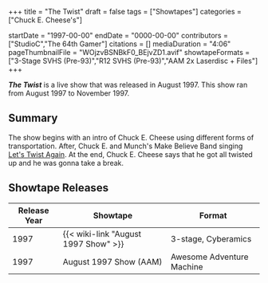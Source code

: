 +++
title = "The Twist"
draft = false
tags = ["Showtapes"]
categories = ["Chuck E. Cheese's"]


startDate = "1997-00-00"
endDate = "0000-00-00"
contributors = ["StudioC","The 64th Gamer"]
citations = []
mediaDuration = "4:06"
pageThumbnailFile = "WOjzvBSNBkF0_BEjvZD1.avif"
showtapeFormats = ["3-Stage SVHS (Pre-93)","R12 SVHS (Pre-93)","AAM 2x Laserdisc + Files"]
+++

***The Twist*** is a live show that was released in August 1997. This show ran from August 1997 to November 1997.

## Summary

The show begins with an intro of Chuck E. Cheese using different forms of transportation. After, Chuck E. and Munch's Make Believe Band singing [Let's Twist Again](https://en.wikipedia.org/wiki/Lets_Twist_Again). At the end, Chuck E. Cheese says that he got all twisted up and he was gonna take a break.

## Showtape Releases

| Release Year | Showtape                                   | Format                    |
|--------------|--------------------------------------------|---------------------------|
| 1997         | {{< wiki-link "August 1997 Show" >}} | 3-stage, Cyberamics       |
| 1997         | August 1997 Show (AAM)                     | Awesome Adventure Machine |